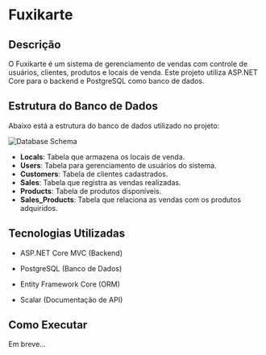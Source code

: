 # Fuxikarte

## Descrição

O Fuxikarte é um sistema de gerenciamento de vendas com controle de usuários, clientes, produtos e locais de venda. Este projeto utiliza ASP.NET Core para o backend e PostgreSQL como banco de dados.

## Estrutura do Banco de Dados

Abaixo está a estrutura do banco de dados utilizado no projeto:

![Database Schema](./DER.svg)

* **Locals**: Tabela que armazena os locais de venda.
* **Users**: Tabela para gerenciamento de usuários do sistema.
* **Customers**: Tabela de clientes cadastrados.
* **Sales**: Tabela que registra as vendas realizadas.
* **Products**: Tabela de produtos disponíveis.
* **Sales\_Products**: Tabela que relaciona as vendas com os produtos adquiridos.

## Tecnologias Utilizadas

* ASP.NET Core MVC (Backend)

* PostgreSQL (Banco de Dados)

* Entity Framework Core (ORM)

* Scalar (Documentação de API)

## Como Executar

Em breve...
